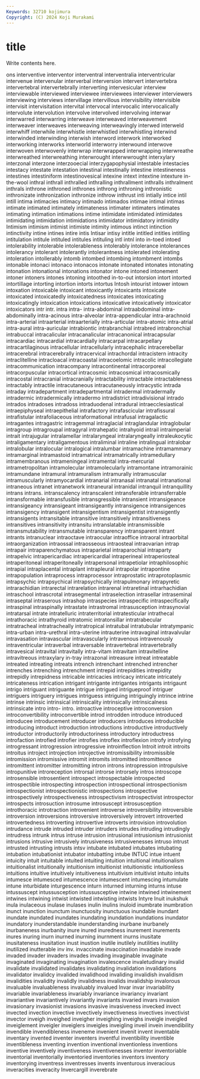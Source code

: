 ```yaml
---
Keywords: 32710 kojimura
Copyright: (C) 2024 Koji Murakami
---
```


# title

Write contents here.



ons interventive interventor interventral interventralia interventricular intervenue intervenular interverbal
interversion intervert intervertebra intervertebral intervertebrally interverting intervesicular interview interviewable interviewed
interviewee interviewees interviewer interviewers interviewing interviews intervillage intervillous intervisibility intervisible
intervisit intervisitation intervital intervocal intervocalic intervocalically intervolute intervolution intervolve intervolved
intervolving interwar interwarred interwarring interweave interweaved interweavement interweaver interweaves interweaving
interweavingly interwed interweld interwhiff interwhile interwhistle interwhistled interwhistling interwind interwinded
interwinding interwish interword interwork interworked interworking interworks interworld interworry interwound
interwove interwoven interwovenly interwrap interwrapped interwrapping interwreathe interwreathed interwreathing interwrought
interwwrought interxylary interzonal interzone interzooecial interzygapophysial intestable intestacies intestacy intestate
intestation intestinal intestinally intestine intestineness intestines intestiniform intestinovesical intexine intext
intextine intexture in-the-wool inthral inthrall inthralled inthralling inthrallment inthralls inthralment
inthrals inthrone inthroned inthrones inthrong inthroning inthronistic inthronizate inthronization inthronize
inthrow inthrust inti intially intice intil intill intima intimacies intimacy
intimado intimados intimae intimal intimas intimate intimated intimately intimateness intimater
intimaters intimates intimating intimation intimations intime intimidate intimidated intimidates intimidating
intimidation intimidations intimidator intimidatory intimidity Intimism intimism intimist intimiste intimity
intimous intinct intinction intinctivity intine intines intire intis Intisar intisy
intitle intitled intitles intitling intitulation intitule intituled intitules intituling intl
intnl into in-toed intoed intolerability intolerable intolerableness intolerably intolerance intolerances
intolerancy intolerant intolerantly intolerantness intolerated intolerating intoleration intollerably intomb intombed
intombing intombment intombs intonable intonaci intonaco intonacos intonate intonated intonates
intonating intonation intonational intonations intonator intone intoned intonement intoner intoners
intones intoning intoothed in-to-out intorsion intort intorted intortillage intorting intortion
intorts intortus Intosh intourist intower intown intoxation intoxicable intoxicant intoxicantly
intoxicants intoxicate intoxicated intoxicatedly intoxicatedness intoxicates intoxicating intoxicatingly intoxication intoxications
intoxicative intoxicatively intoxicator intoxicators intr intr. intra intra- intra-abdominal intraabdominal
intra-abdominally intra-acinous intra-alveolar intra-appendicular intra-arachnoid intra-arterial intraarterial intraarterially intra-articular intra-atomic
intra-atrial intra-aural intra-auricular intrabiontic intrabranchial intrabred intrabronchial intrabuccal intracalicular intracanalicular
intracanonical intracapsular intracardiac intracardial intracardially intracarpal intracarpellary intracartilaginous intracellular intracellularly
intracephalic intracerebellar intracerebral intracerebrally intracervical intrachordal intracistern intracity intraclitelline intracloacal
intracoastal intracoelomic intracolic intracollegiate intracommunication intracompany intracontinental intracorporeal intracorpuscular intracortical
intracosmic intracosmical intracosmically intracostal intracranial intracranially intractability intractable intractableness intractably
intractile intracutaneous intracutaneously intracystic intrada intraday intradepartment intradepartmental intradermal intradermally
intradermic intradermically intradermo intradistrict intradivisional intrado intrados intradoses intradoss intraduodenal
intradural intraecclesiastical intraepiphyseal intraepithelial intrafactory intrafascicular intrafissural intrafistular intrafoliaceous intraformational
intrafusal intragalactic intragantes intragastric intragemmal intraglacial intraglandular intraglobular intragroup intragroupal
intragyral intrahepatic intrahyoid intrail intraimperial intrait intrajugular intralamellar intralaryngeal intralaryngeally
intraleukocytic intraligamentary intraligamentous intraliminal intraline intralingual intralobar intralobular intralocular intralogical
intralumbar intramachine intramammary intramarginal intramastoid intramatrical intramatrically intramedullary intramembranous intrameningeal
intramental intra-mercurial intrametropolitan intramolecular intramolecularly intramontane intramorainic intramundane intramural intramuralism
intramurally intramuscular intramuscularly intramyocardial intranarial intranasal intranatal intranational intraneous intranet
intranetwork intraneural intranidal intranquil intranquillity intrans intrans. intranscalency intranscalent intransferable
intransferrable intransformable intransfusible intransgressible intransient intransigeance intransigeancy intransigeant intransigeantly intransigence
intransigences intransigency intransigent intransigentism intransigentist intransigently intransigents intransitable intransitive intransitively
intransitiveness intransitives intransitivity intransitu intranslatable intransmissible intransmutability intransmutable intransparency intransparent
intrant intrants intranuclear intraoctave intraocular intraoffice intraoral intraorbital intraorganization intraossal
intraosseous intraosteal intraovarian intrap intrapair intraparenchymatous intraparietal intraparochial intraparty intrapelvic
intrapericardiac intrapericardial intraperineal intraperiosteal intraperitoneal intraperitoneally intrapersonal intrapetiolar intraphilosophic intrapial
intraplacental intraplant intrapleural intrapolar intrapontine intrapopulation intraprocess intraprocessor intraprostatic intraprotoplasmic
intrapsychic intrapsychical intrapsychically intrapulmonary intrapyretic intrarachidian intrarectal intrarelation intrarenal intraretinal
intrarhachidian intraschool intrascrotal intrasegmental intraselection intrasellar intraseminal intraseptal intraserous intrashop
intraspecies intraspecific intraspecifically intraspinal intraspinally intrastate intrastromal intrasusception intrasynovial intratarsal
intrate intratelluric intraterritorial intratesticular intrathecal intrathoracic intrathyroid intratomic intratonsillar intratrabecular
intratracheal intratracheally intratropical intratubal intratubular intratympanic intra-urban intra-urethral intra-uterine intrauterine
intravaginal intravalvular intravasation intravascular intravascularly intravenous intravenously intraventricular intraverbal intraversable
intravertebral intravertebrally intravesical intravital intravitally intra-vitam intravitam intravitelline intravitreous intraxylary
in-tray intrazonal intreasure intreat intreatable intreated intreating intreats intrench intrenchant
intrenched intrencher intrenches intrenching intrenchment intrepid intrepidities intrepidity intrepidly intrepidness
intricable intricacies intricacy intricate intricately intricateness intrication intrigant intrigante intrigantes
intrigants intrigaunt intrigo intriguant intriguante intrigue intrigued intrigueproof intriguer intriguers
intriguery intrigues intriguess intriguing intriguingly intrince intrine intrinse intrinsic intrinsical
intrinsicality intrinsically intrinsicalness intrinsicate intro intro- intro. introactive introceptive introconversion
introconvertibility introconvertible introd introdden introduce introduced introducee introducement introducer introducers
introduces introducible introducing introduct introduction introductions introductive introductively introductor introductorily
introductoriness introductory introductress introfaction introfied introfier introfies introflex introflexion introfy
introfying introgressant introgression introgressive introinflection Introit introit introits introitus introject
introjection introjective intromissibility intromissible intromission intromissive intromit intromits intromitted intromittence
intromittent intromitter intromitting intron introns intropression intropulsive intropunitive introreception introrsal
introrse introrsely intros introscope introsensible introsentient introspect introspectable introspected introspectible
introspecting introspection introspectional introspectionism introspectionist introspectionistic introspections introspective introspectively introspectiveness
introspectivism introspectivist introspector introspects introsuction introsume introsuscept introsusception introthoracic introtraction
introvenient introverse introversibility introversible introversion introversions introversive introversively introvert introverted
introvertedness introverting introvertive introverts introvision introvolution intrudance intrude intruded intruder
intruders intrudes intruding intrudingly intrudress intrunk intrus intruse intrusion intrusional
intrusionism intrusionist intrusions intrusive intrusively intrusiveness intrusivenesses intruso intrust intrusted
intrusting intrusts intsv intubate intubated intubates intubating intubation intubationist intubator
intubatting intube INTUC intue intuent intuicity intuit intuitable intuited intuiting
intuition intuitional intuitionalism intuitionalist intuitionally intuitionism intuitionist intuitionistic intuitionless intuitions
intuitive intuitively intuitiveness intuitivism intuitivist intuito intuits intumesce intumesced intumescence
intumescent intumescing intumulate intune inturbidate inturgescence inturn inturned inturning inturns
intuse intussuscept intussusception intussusceptive intwine intwined intwinement intwines intwining intwist
intwisted intwisting intwists Intyre Inuit inukshuk inula inulaceous inulase inulases
inulin inulins inuloid inumbrate inumbration inunct inunction inunctum inunctuosity inunctuous
inundable inundant inundate inundated inundates inundating inundation inundations inundator inundatory
inunderstandable inunderstanding inurbane inurbanely inurbaneness inurbanity inure inured inuredness inurement
inurements inures inuring inurn inurned inurning inurnment inurns inusitate inusitateness
inusitation inust inustion inutile inutilely inutilities inutility inutilized inutterable inv
inv. invaccinate invaccination invadable invade invaded invader invaders invades invading
invaginable invaginate invaginated invaginating invagination invalescence invaletudinary invalid invalidate invalidated
invalidates invalidating invalidation invalidations invalidator invalidcy invalided invalidhood invaliding invalidish
invalidism invalidities invalidity invalidly invalidness invalids invalidship invalorous invaluable invaluableness
invaluably invalued Invar invar invariability invariable invariableness invariably invariance invariancy
invariant invariantive invariantively invariantly invariants invaried invars invasion invasionary invasionist
invasions invasive invasiveness invecked invect invected invection invective invectively invectiveness
invectives invectivist invector inveigh inveighed inveigher inveighing inveighs inveigle inveigled
inveiglement inveigler inveiglers inveigles inveigling inveil invein invendibility invendible invendibleness
inveneme invenient invenit invent inventable inventary invented inventer inventers inventful
inventibility inventible inventibleness inventing invention inventional inventionless inventions inventive inventively
inventiveness inventivenesses inventor inventoriable inventorial inventorially inventoried inventories inventors inventory
inventorying inventress inventresses invents inventurous inveracious inveracities inveracity Invercargill inverebrate
